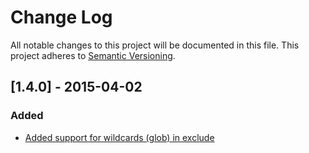 # Change Log

All notable changes to this project will be documented in this file. This project adheres to [Semantic Versioning](http://semver.org/).

## [1.4.0] - 2015-04-02

### Added

* [Added support for wildcards (glob) in exclude](https://github.com/sebastianbergmann/php-file-iterator/pull/23)

